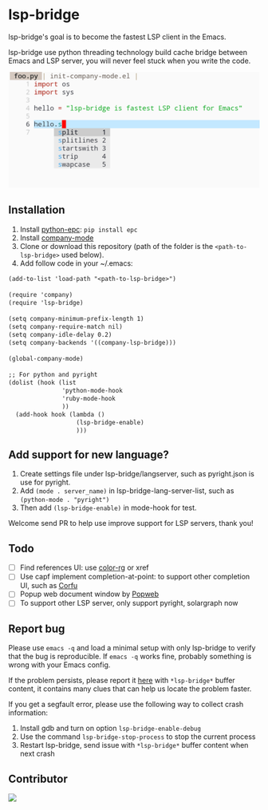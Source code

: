 # lsp-bridge
lsp-bridge's goal is to become the fastest LSP client in the Emacs.

lsp-bridge use python threading technology build cache bridge between Emacs and LSP server, you will never feel stuck when you write the code.

<img src="./screenshot.png">

## Installation
1. Install [python-epc](https://github.com/tkf/python-epc): ```pip install epc```
2. Install [company-mode](https://github.com/company-mode/company-mode)
3. Clone or download this repository (path of the folder is the `<path-to-lsp-bridge>` used below).
4. Add follow code in your ~/.emacs: 

```
(add-to-list 'load-path "<path-to-lsp-bridge>")

(require 'company)
(require 'lsp-bridge)

(setq company-minimum-prefix-length 1)
(setq company-require-match nil)
(setq company-idle-delay 0.2)
(setq company-backends '((company-lsp-bridge)))

(global-company-mode)

;; For python and pyright
(dolist (hook (list
               'python-mode-hook
               'ruby-mode-hook
               ))
  (add-hook hook (lambda ()
                   (lsp-bridge-enable)
                   )))

```

## Add support for new language?
1. Create settings file under lsp-bridge/langserver, such as pyright.json is use for pyright.
2. Add ```(mode . server_name)``` in lsp-bridge-lang-server-list, such as ```(python-mode . "pyright")```
3. Then add ```(lsp-bridge-enable)``` in mode-hook for test.

Welcome send PR to help use improve support for LSP servers, thank you!

## Todo
- [ ] Find references UI: use [color-rg](https://github.com/manateelazycat/color-rg) or xref
- [ ] Use capf implement completion-at-point: to support other completion UI, such as [Corfu](https://github.com/minad/corfu)
- [ ] Popup web document window by [Popweb](https://github.com/manateelazycat/popweb)
- [ ] To support other LSP server, only support pyright, solargraph now

## Report bug
Please use `emacs -q` and load a minimal setup with only lsp-bridge to verify that the bug is reproducible. If `emacs -q` works fine, probably something is wrong with your Emacs config.

If the problem persists, please report it [here](https://github.com/manateelazycat/lsp-bridge/issues/new) with `*lsp-bridge*` buffer content, it contains many clues that can help us locate the problem faster.

If you get a segfault error, please use the following way to collect crash information:
1. Install gdb and turn on option `lsp-bridge-enable-debug`
2. Use the command `lsp-bridge-stop-process` to stop the current process
3. Restart lsp-bridge, send issue with `*lsp-bridge*` buffer content when next crash

## Contributor
<a href = "https://github.com/manateelazycat/lsp-bridge/graphs/contributors">
  <img src = "https://contrib.rocks/image?repo=manateelazycat/lsp-bridge"/>
</a>
